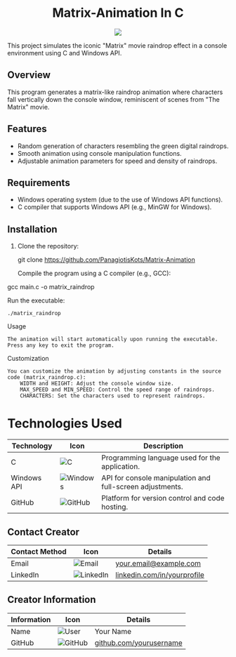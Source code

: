 <div align = "center"> 

# Matrix-Animation In C


</div>

<div align = "center"> 

   
<img src = "https://i.ytimg.com/vi/irwY_HeIogk/sddefault.jpg">

</div>


This project simulates the iconic "Matrix" movie raindrop effect in a console environment using C and Windows API.

## Overview

This program generates a matrix-like raindrop animation where characters fall vertically down the console window, reminiscent of scenes from "The Matrix" movie.

## Features

- Random generation of characters resembling the green digital raindrops.
- Smooth animation using console manipulation functions.
- Adjustable animation parameters for speed and density of raindrops.

## Requirements

- Windows operating system (due to the use of Windows API functions).
- C compiler that supports Windows API (e.g., MinGW for Windows).

## Installation

1. Clone the repository:

   git clone https://github.com/PanagiotisKots/Matrix-Animation

    Compile the program using a C compiler (e.g., GCC):


gcc main.c -o matrix_raindrop

Run the executable:


    ./matrix_raindrop

Usage

    The animation will start automatically upon running the executable.
    Press any key to exit the program.

Customization

    You can customize the animation by adjusting constants in the source code (matrix_raindrop.c):
        WIDTH and HEIGHT: Adjust the console window size.
        MAX_SPEED and MIN_SPEED: Control the speed range of raindrops.
        CHARACTERS: Set the characters used to represent raindrops.





# Technologies Used

| Technology   | Icon                                      | Description                        |
|---------------|-------------------------------------------|------------------------------------|
| C             | ![C](https://img.icons8.com/color/48/000000/c.png) | Programming language used for the application. |
| Windows API   | ![Windows](https://img.icons8.com/color/48/000000/windows-10.png) | API for console manipulation and full-screen adjustments. |
| GitHub        | ![GitHub](https://img.icons8.com/material-outlined/24/000000/github.png) | Platform for version control and code hosting. |






## Contact Creator

| Contact Method | Icon                                      | Details                             |
|----------------|-------------------------------------------|-------------------------------------|
| Email          | ![Email](https://img.icons8.com/ios-filled/50/000000/email.png) | [your.email@example.com](mailto:your.email@example.com) |
| LinkedIn       | ![LinkedIn](https://img.icons8.com/material-outlined/24/000000/linkedin.png) | [linkedin.com/in/yourprofile](https://linkedin.com/in/yourprofile) |

## Creator Information

| Information    | Icon                                      | Details                             |
|----------------|-------------------------------------------|-------------------------------------|
| Name           | ![User](https://img.icons8.com/material-outlined/24/000000/user.png) | Your Name |
| GitHub         | ![GitHub](https://img.icons8.com/material-outlined/24/000000/github.png) | [github.com/yourusername](https://github.com/yourusername) |



